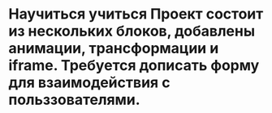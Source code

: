 # Научиться учиться Проект состоит из нескольких блоков, добавлены анимации, трансформации и iframe. Требуется дописать форму для взаимодействия с польззователями.